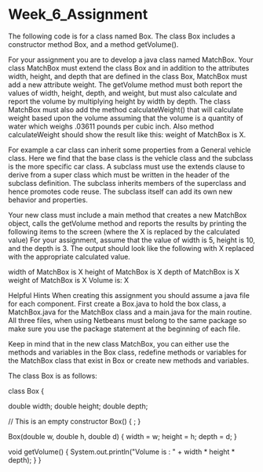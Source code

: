 # Week_6_Assignment
The following code is for a class named Box. The class Box includes a constructor method Box, and a method getVolume().

For your assignment you are to develop a java class named MatchBox. Your class MatchBox must extend the class Box and in addition to the attributes width, height, and depth that are defined in the class Box, MatchBox must add a new attribute weight. The getVolume method must both report the values of width, height, depth, and weight, but must also calculate and report the volume by multiplying height by width by depth. The class MatchBox must also add the method calculateWeight() that will calculate weight based upon the volume assuming that the volume is a quantity of water which weighs .03611 pounds per cubic inch. Also method calculateWeight should show the result like this: weight of MatchBox is X.

For example a car class can inherit some properties from a General vehicle class. Here we find that the base class is the vehicle class and the subclass is the more specific car class. A subclass must use the extends clause to derive from a super class which must be written in the header of the subclass definition. The subclass inherits members of the superclass and hence promotes code reuse. The subclass itself can add its own new behavior and properties.

Your new class must include a main method that creates a new MatchBox object, calls the getVolume method and reports the results by printing the following items to the screen (where the X is replaced by the calculated value) For your assignment, assume that the value of width is 5, height is 10, and the depth is 3. The output should look like the following with X replaced with the appropriate calculated value.

width of MatchBox is X
height of MatchBox is X
depth of MatchBox is X
weight of MatchBox is X
Volume is: X

Helpful Hints
When creating this assignment you should assume a java file for each component. First create a Box.java to hold the box class, a MatchBox.java for the MatchBox class and a main.java for the main routine. All three files, when using Netbeans must belong to the same package so make sure you use the package statement at the beginning of each file.

Keep in mind that in the new class MatchBox, you can either use the methods and variables in the Box class, redefine methods or variables for the MatchBox class that exist in Box or create new methods and variables.

The class Box is as follows:

class Box {
 
   double width;
   double height;
   double depth;
 
   // This is an empty constructor
   Box() {
          ;
   }
 
   Box(double w, double h, double d) {
          width = w;
          height = h;
          depth = d;
   }
 
   void getVolume() {
          System.out.println("Volume is : " + width * height * depth);
   }
}
